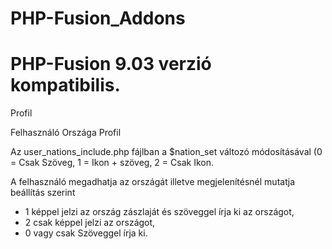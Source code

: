 # PHP-Fusion_Addons
<h1>PHP-Fusion 9.03 verzió kompatibilis.</h1>
<p>Profil</p>

<p>Felhasználó Országa Profil</p>
<p>Az user_nations_include.php fájlban a $nation_set változó módosításával (0 = Csak Szöveg, 1 = Ikon + szöveg, 2 = Csak Ikon.</p>

A felhasználó megadhatja az országát illetve megjelenítésnél mutatja beállítás szerint
- 1 képpel jelzi az ország zászlaját és szöveggel írja ki az országot,
- 2 csak képpel jelzi az országot,
- 0 vagy csak Szöveggel írja ki.
